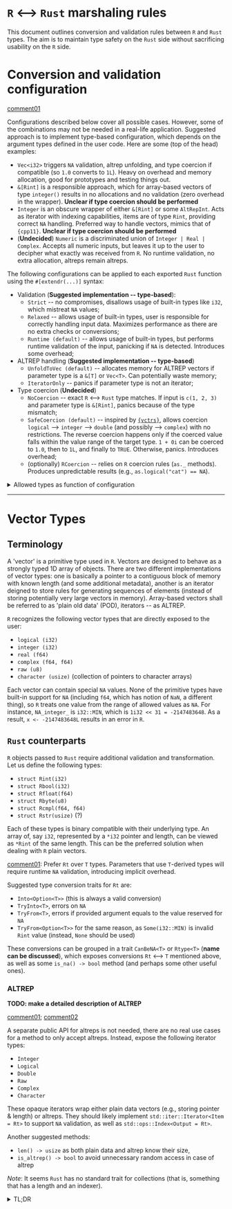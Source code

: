 # `R` <--> `Rust` marshaling rules

This document outlines conversion and validation rules between `R` and `Rust` types.
The aim is to maintain type safety on the `Rust` side without sacrificing usability on the `R` side.


# Conversion and validation configuration
[comment01](https://github.com/extendr/extendr/pull/261#discussion_r690303432)

Configurations described below cover all possible cases. However, some of the combinations may not be needed in a real-life application. Suggested approach is to implement type-based configuration, which depends on the argument types defined in the user code. Here are some (top of the head) examples:

- `Vec<i32>` triggers `NA` validation, altrep unfolding, and type coercion if compatible (so `1.0` converts to `1L`). Heavy on overhead and memory allocation, good for prototypes and testing things out.
- `&[Rint]` is a responsible approach, which for array-based vectors of type `integer()` results in no allocations and no validation (zero overhead in the wrapper). **Unclear if type coercion should be performed**
- `Integer` is an obscure wrapper of either `&[Rint]` or some `AltRepInt`. Acts as iterator with indexing capabilities, items are of type `Rint`, providing correct `NA` handling. Preferred way to handle vectors, mimics that of `{cpp11}`. **Unclear if type coercion should be performed**
- (**Undecided**) `Numeric` is a discriminated union of `Integer | Real | Complex`. Accepts all numeric inputs, but leaves it up to the user to decipher what exactly was received from `R`. No runtime validation, no extra allocation, altreps remain altreps. 


The following configurations can be applied to each exported `Rust` function using the `#[extendr(...)]` syntax:
- Validation (**Suggested implementation -- type-based**):
  - `Strict` -- no compromises, disallows usage of built-in types like `i32`, which mistreat `NA` values;
  - `Relaxed` -- allows usage of built-in types, user is responsible for correctly handling input data. Maximizes performance as there are no extra checks or conversions;
  - `Runtime (default)` -- allows usage of built-in types, but performs runtime validation of the input, panicking if `NA` is detected. Introduces some overhead;
- ALTREP handling (**Suggested implementation -- type-based**)
  - `UnfoldToVec (default)` -- allocates memory for ALTREP vectors if parameter type is a `&[T]` or `Vec<T>`. Can potentially waste memory;
  - `IteratorOnly` -- panics if parameter type is not an iterator;
- Type coercion (**Undecided**)
  - `NoCoercion` -- exact `R` <--> `Rust` type matches. If input is `c(1, 2, 3)` and parameter type is `&[Rint]`, panics because of the type mismatch;
  - `SafeCoercion (default)` -- inspired by [`{vctrs}`](https://vctrs.r-lib.org/reference/theory-faq-coercion.html), allows coercion `logical` --> `integer` --> `double` (and possibly --> `complex`) with no restrictions. The reverse coercion happens only if the coerced value falls within the value range of the target type. `1 + 0i` can be coerced to `1.0`, then to `1L`, and finally to `TRUE`. Otherwise, panics. Introduces overhead;
  - (optionally) `RCoercion` -- relies on `R` coercion rules (`as._` methods). Produces unpredictable results (e.g., `as.logical("cat") == NA`).

<details>
<summary>Allowed types as function of configuration</summary>

| Validation |   ALTREP       | Allowed `Rust` types |
| ---------- | ---------      | ------------ |
| `Strict`   | `UnfoldToVec`  | `Vec<Rint>`; `&[Rint]`; `Integer` |
| `Strict`   | `IteratorOnly` | `Integer` |
| `Relaxed`  | `UnfoldToVec`  | `Vec<Rint>`; `&[Rint]`; `Integer`; `Vec<i32>`; `&[i32]` |
| `Relaxed`  | `IteratorOnly` | `Integer` ; `Integer`|
| `Runtime`  | `UnfoldToVec`  | Any |
| `Runtime`  | `IteratorOnly` | `Integer` |

</details>

----------------------------------------------------------------------------

# Vector Types
## Terminology
A 'vector' is a primitive type used in `R`. Vectors are designed to behave as a strongly typed 1D array of objects. There are two different implementations of vector types: one is basically a pointer to a contiguous block of memory with known length (and some additional metadata), another is an iterator deigned to store rules for generating sequences of elements (instead of storing potentially very large vectors in memory). Array-based vectors shall be referred to as 'plain old data' (POD), iterators -- as ALTREP.

`R` recognizes the following vector types that are directly exposed to the user:
 - `logical (i32)`
 - `integer (i32)`
 - `real (f64)`
 - `complex (f64, f64)`
 - `raw (u8)`
 - `character (usize)` (collection of pointers to character arrays)

Each vector can contain special `NA` values. None of the primitive types have built-in support for `NA` (including `f64`, which has notion of `NaN`, a different thing), so `R` treats one value from the range of allowed values as `NA`. For instance, `NA_integer_` is `i32::MIN`, which is `1i32 << 31 = -2147483648`. As a result, `x <- -2147483648L` results in an error in `R`.

## `Rust` counterparts

`R` objects passed to `Rust` require additional validation and transformation. Let us define the following types:
- `struct Rint(i32)`
- `struct Rbool(i32)`
- `struct Rfloat(f64)`
- `struct Rbyte(u8)`
- `struct Rcmpl(f64, f64)`
- `struct Rstr(usize)` (?)

Each of these types is binary compatible with their underlying type. An array of, say `i32`, represented by a `*i32` pointer and length, can be viewed as `*Rint` of the same length. 
This can be the preferred solution when dealing with `R` plain vectors.

[comment01](https://github.com/extendr/extendr/pull/261#issuecomment-901096354):
Prefer `Rt` over `T` types. Parameters that use `T`-derived types will require runtime `NA` validation, introducing implicit overhead.

Suggested type conversion traits for `Rt` are:
- `Into<Option<T>>` (this is always a valid conversion)
- `TryInto<T>`, errors on `NA`
- `TryFrom<T>`, errors if provided argument equals to the value reserved for `NA`
- `TryFrom<Option<T>>` for the same reason, as `Some(i32::MIN)` is invalid `Rint` value (instead, `None` should be used)

These conversions can be grouped in a trait `CanBeNA<T>` or `Rtype<T>` (**name can be discussed**), which exposes conversions `Rt` <--> `T` mentioned above, as well as some `is_na() -> bool` method (and perhaps some other useful ones).



### ALTREP
**TODO: make a detailed description of ALTREP**

[comment01](https://github.com/extendr/extendr/pull/261#discussion_r690781040); 
[comment02](https://github.com/extendr/extendr/pull/261#discussion_r690786944)

A separate public API for altreps is not needed, there are no real use cases for a method to only accept altreps. Instead, expose the following iterator types:
- `Integer`
- `Logical`
- `Double`
- `Raw`
- `Complex`
- `Character`

These opaque iterators wrap either plain data vectors (e.g., storing pointer & length) or altreps. 
They should likely implement `std::iter::Iterator<Item = Rt>` to support `NA` validation, as well as `std::ops::Index<Output = Rt>`.

Another suggested methods:
- `len() -> usize` as both plain data and altrep know their size,
- `is_altrep() -> bool` to avoid unnecessary random access in case of altrep

*Note*: It seems `Rust` has no standard trait for collections (that is, something that has a length and an indexer).



<details>
<summary> TL;DR </summary>
Here is a set of functions with different parameter types and allowed arguments.

1. Default (aka comfortable on both ends)
```Rust
#[extendr]
fn fn_1(x : &[i32])
```
| `R` type               | Allocation  | Coercion | Error            | Validation         |
| ---------------------- | ----------- | -------- | ---------------- | ------------------ |
| `integer()`            | No          | No       |  If `NA` found   | Runtime            |
| `altrep_integer()`     | Yes         | No       |  If `NA` found   | Runtime            |
| `real()` / `complex()` | Yes         | Yes      |  If `NA` found   | Runtime |

2. Close to metal (aka performance)
```Rust
#[extendr(validation = Relaxed, altrep_handling = IteratorOnly, coercion = NoCoercion)]
fn fn_2(x : Integer)
```
| `R` type               | Allocation  | Coercion | Error            | Validation  |
| ---------------------- | ----------- | -------- | ---------------- | ----------- |
| `integer()`            | No          | No       |  No              | None        |
| `altrep_integer()`     | No          | No       |  No              | None        |

3. Reasonable 
```Rust
#[extendr(validation = Strict, altrep_handling = UnfoldToVec, coercion = SafeCoercion)]
fn fn_3(x : &[Rint])
```
| `R` type               | Allocation  | Coercion | Error               | Validation         |
| ---------------------- | ----------- | -------- | ------------------- | ------------------ |
| `integer()`            | No          | No       |  No                 | User               |
| `altrep_integer()`     | Yes         | No       |  No                 | User               |
| `real()` / `complex()` | Yes         | Yes      |  If `x != floor(x)` | Runtime & User     |

</details>